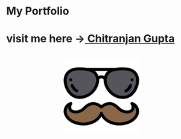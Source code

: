 # My Portfolio
<h1>visit me here -><a href="https://chitranjan806.github.io"> Chitranjan Gupta </a></h1>
<br>
<center><img src="/assets/img/sunglasses.png" width="200" height="200"/></center>
